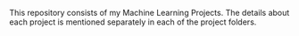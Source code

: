 This repository consists of my Machine Learning Projects.
The details about each project is mentioned separately in each of the project folders.